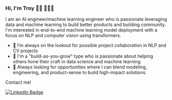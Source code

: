 ### Hi, I'm Troy 👋🏼 🧑🏻‍💻

I am an AI engineer/machine learning engineer who is passionate leveraging data and machine learning to build better products and building community. I'm interested in end-to-end machine learning model deployment with a focus on NLP and computer vision using transformers.

- 👯 I’m always on the lookout for possible project collaboration in NLP and CV projects
- 🤝 I'm a "build-as-you-grow" type who is passionate about helping others hone their craft in data science and machine learning
- 👀 Always looking for opportunities where I can blend modeling, engineering, and product-sense to build high-impact solutions

Contact me!
<div id="badges">
  <a href="https://www.linkedin.com/in/troycjennings/">
    <img src="https://img.shields.io/badge/LinkedIn-blue?style=for-the-badge&logo=linkedin&logoColor=white" alt="LinkedIn Badge"/>
  </a>
</div>

<!--
**jenningst/jenningst** is a ✨ _special_ ✨ repository because its `README.md` (this file) appears on your GitHub profile.

Here are some ideas to get you started:

- 🔭 I’m currently working on ...
- 🌱 I’m currently learning ...
- 👯 I’m looking to collaborate on ...
- 🤔 I’m looking for help with ...
- 💬 Ask me about ...
- 📫 How to reach me: ...
- 😄 Pronouns: ...
- ⚡ Fun fact: ...
-->
